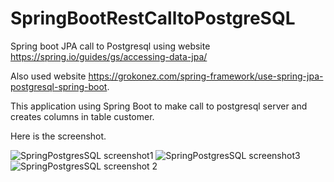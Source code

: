 # SpringBootRestCalltoPostgreSQL
Spring boot JPA call to Postgresql using website https://spring.io/guides/gs/accessing-data-jpa/

Also used website https://grokonez.com/spring-framework/use-spring-jpa-postgresql-spring-boot.

This application using Spring Boot to make call to postgresql server and creates columns in table customer.

Here is the screenshot.

![SpringPostgresSQL screenshot1](https://user-images.githubusercontent.com/27665205/65806902-d3dad000-e140-11e9-8b3f-23c0717ba537.JPG)
![SpringPostgresSQL screenshot3](https://user-images.githubusercontent.com/27665205/65806906-d806ed80-e140-11e9-9131-2157ac5cd694.JPG)
![SpringPostgresSQL screenshot 2](https://user-images.githubusercontent.com/27665205/65806921-df2dfb80-e140-11e9-88e2-1221213d1b8a.JPG)
